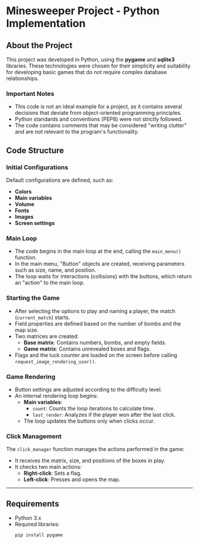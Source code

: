 # Minesweeper Project - Python Implementation

## About the Project

This project was developed in Python, using the **pygame** and **sqlite3** libraries. These technologies were chosen for their simplicity and suitability for developing basic games that do not require complex database relationships.

### Important Notes

- This code is not an ideal example for a project, as it contains several decisions that deviate from object-oriented programming principles.
- Python standards and conventions (PEP8) were not strictly followed.
- The code contains comments that may be considered "writing clutter" and are not relevant to the program's functionality.

## Code Structure

### Initial Configurations

Default configurations are defined, such as:

- **Colors**
- **Main variables**
- **Volume**
- **Fonts**
- **Images**
- **Screen settings**

### Main Loop

- The code begins in the main loop at the end, calling the `main_menu()` function.
- In the main menu, "Button" objects are created, receiving parameters such as size, name, and position.
- The loop waits for interactions (collisions) with the buttons, which return an "action" to the main loop.

### Starting the Game

- After selecting the options to play and naming a player, the match (`current_match`) starts.
- Field properties are defined based on the number of bombs and the map size.
- Two matrices are created:
  - **Base matrix**: Contains numbers, bombs, and empty fields.
  - **Game matrix**: Contains unrevealed boxes and flags.
- Flags and the luck counter are loaded on the screen before calling `request_image_rendering_user()`.

### Game Rendering

- Button settings are adjusted according to the difficulty level.
- An internal rendering loop begins:
  - **Main variables**:
    - `count`: Counts the loop iterations to calculate time.
    - `last_render`: Analyzes if the player won after the last click.
  - The loop updates the buttons only when clicks occur.

### Click Management

The `click_manager` function manages the actions performed in the game:

- It receives the matrix, size, and positions of the boxes in play.
- It checks two main actions:
  - **Right-click**: Sets a flag.
  - **Left-click**: Presses and opens the map.

---

## Requirements

- Python 3.x
- Required libraries:
  ```bash
  pip install pygame
